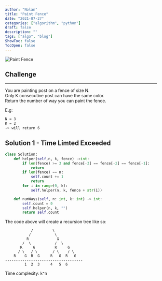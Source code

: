 ```yaml
---
author: "Nolan"
title: "Paint Fence"
date: "2021-07-27"
categories: ["algorithm", "python"]
draft: false
description: ""
tags: ["algo", "blog"]
ShowToc: false
TocOpen: false
---
```


![Paint Fence](https://algo.nolanemirot.com/paint-fence.jpg)

## Challenge

 ---


You are painting post on a fence of size N.  
Only K consecutive post can have the same color.  
Return the number of way you can paint the fence.  

E.g:
```bash
N = 3
K = 2
-> will return 6
```

## Solution 1 - Time Limted Exceeded

```python
class Solution:
    def helper(self,n, k, fence) ->int:
        if len(fence) >= 3 and fence[-3] == fence[-2] == fence[-1]:
            return
        if len(fence) == n:
            self.count += 1
            return
        for i in range(0, k):
            self.helper(n, k, fence + str(i))

    def numWays(self, n: int, k: int) -> int:
        self.count = 0
        self.helper(n, k, "")
        return self.count
```

The code above will create a recursion tree like so:


```
            /         \
           /           \
          R             G
        /  \           /  \
       R     G         R     G
      / \   / \       / \    / \
    R    G  R  G     R   G  R   G
------------------------------------
         1  2  3     4   5  6
```

Time complexity: k^n
